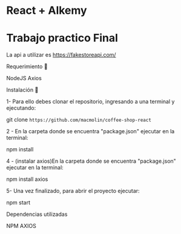 # React + Alkemy
# Trabajo practico Final

La api a utilizar es https://fakestoreapi.com/


Requerimiento 🔧

  NodeJS 
  Axios

Instalación 🔧

1- Para ello debes clonar el repositorio, ingresando a una terminal y ejecutando:

git clone `https://github.com/macmolin/coffee-shop-react`

2 - En la carpeta donde se encuentra "package.json" ejecutar en la terminal:

npm install

4 - (instalar axios)En la carpeta donde se encuentra "package.json" ejecutar en la terminal:

npm install axios

5- Una vez finalizado, para abrir el proyecto ejecutar:

npm start

Dependencias utilizadas

  NPM
  AXIOS


